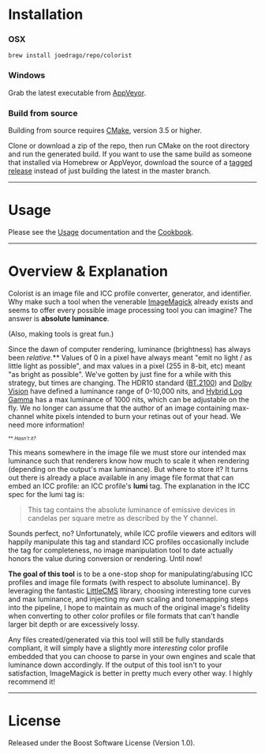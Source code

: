 # Installation

### OSX

`brew install joedrago/repo/colorist`

### Windows

Grab the latest executable from [AppVeyor](https://ci.appveyor.com/project/joedrago/colorist/build/artifacts).

### Build from source

Building from source requires [CMake](https://cmake.org/download/), version 3.5
or higher.

Clone or download a zip of the repo, then run CMake on the root directory and
run the generated build. If you want to use the same build as someone that
installed via Homebrew or AppVeyor, download the source of a [tagged
release](https://github.com/joedrago/colorist/tags) instead of just building
the latest in the master branch.

---

# Usage

Please see the [Usage](./docs/Usage.md) documentation and the
[Cookbook](./docs/Cookbook.md).

---

# Overview & Explanation

Colorist is an image file and ICC profile converter, generator, and identifier.
Why make such a tool when the venerable
[ImageMagick](https://www.imagemagick.org/) already exists and seems to offer
every possible image processing tool you can imagine? The answer is __absolute
luminance__.

(Also, making tools is great fun.)

Since the dawn of computer rendering, luminance (brightness) has always been
*relative*.\*\* Values of 0 in a pixel have always meant "emit no light / as
little light as possible", and max values in a pixel (255 in 8-bit, etc) meant
"as bright as possible". We've gotten by just fine for a while with this
strategy, but times are changing. The HDR10 standard
([BT.2100](https://en.wikipedia.org/wiki/Rec._2100)) and [Dolby
Vision](https://en.wikipedia.org/wiki/Dolby_Laboratories#Video_processing) have
defined a luminance range of 0-10,000 nits, and [Hybrid Log
Gamma](https://en.wikipedia.org/wiki/Hybrid_Log-Gamma) has a max luminance of
1000 nits, which can be adjustable on the fly. We no longer can assume that the
author of an image containing max-channel white pixels intended to burn your
retinas out of your head. We need more information!

<sup><sub>\*\* *Hasn't it?*</sub></sup>

This means somewhere in the image file we must store our intended max luminance
such that renderers know how much to scale it when rendering (depending on the
output's max luminance). But where to store it? It turns out there is already a
place available in any image file format that can embed an ICC profile: an ICC
profile's **lumi** tag. The explanation in the ICC spec for the lumi tag is:

> This tag contains the absolute luminance of emissive devices in candelas per
> square metre as described by the Y channel.

Sounds perfect, no? Unfortunately, while ICC profile viewers and editors will
happily manipulate this tag and standard ICC profiles occasionally include the
tag for completeness, no image manipulation tool to date actually honors the
value during conversion or rendering. Until now!

**The goal of this tool** is to be a one-stop shop for manipulating/abusing ICC
profiles and image file formats (with respect to absolute luminance). By
leveraging the fantastic [LittleCMS](http://www.littlecms.com/) library,
choosing interesting tone curves and max luminance, and injecting my own scaling
and tonemapping steps into the pipeline, I hope to maintain as much of the
original image's fidelity when converting to other color profiles or file
formats that can't handle larger bit depth or are excessively lossy.

Any files created/generated via this tool will still be fully standards
compliant, it will simply have a slightly more *interesting* color profile
embedded that you can choose to parse in your own engines and scale that
luminance down accordingly. If the output of this tool isn't to your
satisfaction, ImageMagick is better in pretty much every other way. I highly
recommend it!

---

# License

Released under the Boost Software License (Version 1.0).
